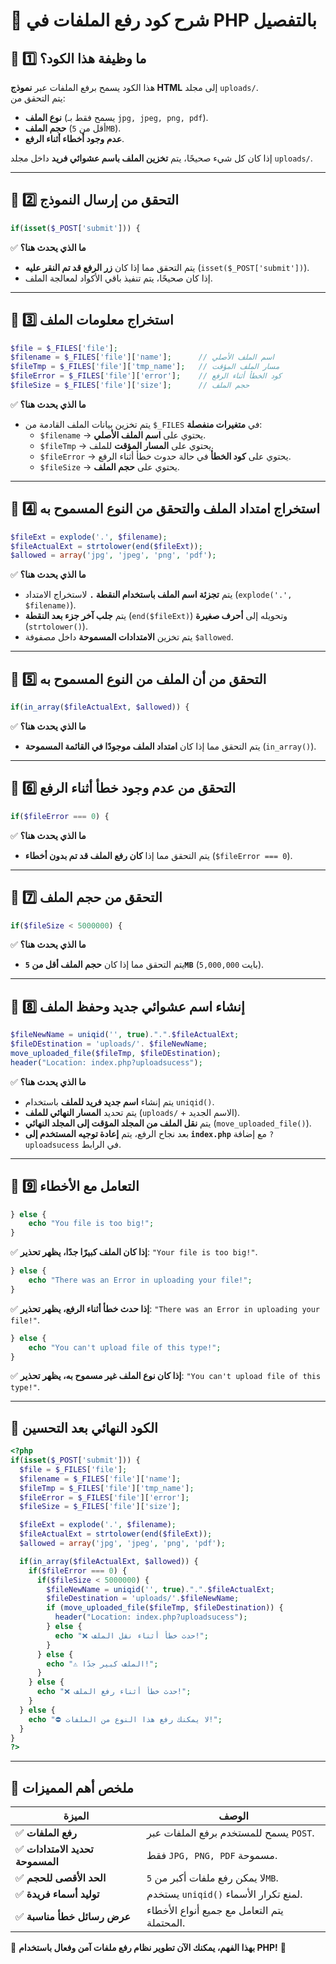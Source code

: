 # **📌 شرح كود رفع الملفات في PHP بالتفصيل**

## **📌 1️⃣ ما وظيفة هذا الكود؟**

هذا الكود يسمح برفع الملفات عبر **نموذج HTML** إلى مجلد `uploads/`.  
يتم التحقق من:

- **نوع الملف** (يسمح فقط بـ `jpg, jpeg, png, pdf`).
- **حجم الملف** (أقل من `5MB`).
- **عدم وجود أخطاء أثناء الرفع**.

إذا كان كل شيء صحيحًا، يتم **تخزين الملف باسم عشوائي فريد** داخل مجلد `uploads/`.

---

## **📌 2️⃣ التحقق من إرسال النموذج**

```php
if(isset($_POST['submit'])) {
```

✅ **ما الذي يحدث هنا؟**

- يتم التحقق مما إذا كان **زر الرفع قد تم النقر عليه** (`isset($_POST['submit'])`).
- إذا كان صحيحًا، يتم تنفيذ باقي الأكواد لمعالجة الملف.

---

## **📌 3️⃣ استخراج معلومات الملف**

```php
$file = $_FILES['file'];
$filename = $_FILES['file']['name'];      // اسم الملف الأصلي
$fileTmp = $_FILES['file']['tmp_name'];   // مسار الملف المؤقت
$fileError = $_FILES['file']['error'];    // كود الخطأ أثناء الرفع
$fileSize = $_FILES['file']['size'];      // حجم الملف
```

✅ **ما الذي يحدث هنا؟**

- يتم تخزين بيانات الملف القادمة من `$_FILES` في **متغيرات منفصلة**:
    - `$filename` → يحتوي على **اسم الملف الأصلي**.
    - `$fileTmp` → يحتوي على **المسار المؤقت** للملف.
    - `$fileError` → يحتوي على **كود الخطأ** في حالة حدوث خطأ أثناء الرفع.
    - `$fileSize` → يحتوي على **حجم الملف**.

---

## **📌 4️⃣ استخراج امتداد الملف والتحقق من النوع المسموح به**

```php
$fileExt = explode('.', $filename);  
$fileActualExt = strtolower(end($fileExt));
$allowed = array('jpg', 'jpeg', 'png', 'pdf');
```

✅ **ما الذي يحدث هنا؟**

- يتم **تجزئة اسم الملف باستخدام النقطة `.`** لاستخراج الامتداد (`explode('.', $filename)`).
- يتم **جلب آخر جزء بعد النقطة** (`end($fileExt)`) وتحويله إلى **أحرف صغيرة** (`strtolower()`).
- يتم تخزين **الامتدادات المسموحة** داخل مصفوفة `$allowed`.

---

## **📌 5️⃣ التحقق من أن الملف من النوع المسموح به**

```php
if(in_array($fileActualExt, $allowed)) {
```

✅ **ما الذي يحدث هنا؟**

- يتم التحقق مما إذا كان **امتداد الملف موجودًا في القائمة المسموحة** (`in_array()`).

---

## **📌 6️⃣ التحقق من عدم وجود خطأ أثناء الرفع**

```php
if($fileError === 0) {
```

✅ **ما الذي يحدث هنا؟**

- يتم التحقق مما إذا **كان رفع الملف قد تم بدون أخطاء** (`$fileError === 0`).

---

## **📌 7️⃣ التحقق من حجم الملف**

```php
if($fileSize < 5000000) {
```

✅ **ما الذي يحدث هنا؟**

- يتم التحقق مما إذا كان **حجم الملف أقل من `5MB`** (`5,000,000` بايت).

---

## **📌 8️⃣ إنشاء اسم عشوائي جديد وحفظ الملف**

```php
$fileNewName = uniqid('', true).".".$fileActualExt;
$fileDEstination = 'uploads/'. $fileNewName;
move_uploaded_file($fileTmp, $fileDEstination);
header("Location: index.php?uploadsucess");
```

✅ **ما الذي يحدث هنا؟**

- يتم إنشاء **اسم جديد فريد للملف** باستخدام `uniqid()`.
- يتم تحديد **المسار النهائي للملف** (`uploads/` + الاسم الجديد).
- يتم **نقل الملف من المجلد المؤقت إلى المجلد النهائي** (`move_uploaded_file()`).
- بعد نجاح الرفع، يتم **إعادة توجيه المستخدم إلى `index.php`** مع إضافة `?uploadsucess` في الرابط.

---

## **📌 9️⃣ التعامل مع الأخطاء**

```php
} else {
    echo "You file is too big!";
}
```

✅ **إذا كان الملف كبيرًا جدًا، يظهر تحذير**: `"Your file is too big!"`.

```php
} else {
    echo "There was an Error in uploading your file!";
}
```

✅ **إذا حدث خطأ أثناء الرفع، يظهر تحذير**: `"There was an Error in uploading your file!"`.

```php
} else {
    echo "You can't upload file of this type!";
}
```

✅ **إذا كان نوع الملف غير مسموح به، يظهر تحذير**: `"You can't upload file of this type!"`.

---

## **📌 الكود النهائي بعد التحسين**

```php
<?php
if(isset($_POST['submit'])) {
  $file = $_FILES['file'];
  $filename = $_FILES['file']['name'];
  $fileTmp = $_FILES['file']['tmp_name'];
  $fileError = $_FILES['file']['error'];
  $fileSize = $_FILES['file']['size'];

  $fileExt = explode('.', $filename);
  $fileActualExt = strtolower(end($fileExt));
  $allowed = array('jpg', 'jpeg', 'png', 'pdf');

  if(in_array($fileActualExt, $allowed)) {
    if($fileError === 0) {
      if($fileSize < 5000000) {
        $fileNewName = uniqid('', true).".".$fileActualExt;
        $fileDestination = 'uploads/'.$fileNewName;
        if (move_uploaded_file($fileTmp, $fileDestination)) {
          header("Location: index.php?uploadsucess");
        } else {
          echo "❌ حدث خطأ أثناء نقل الملف!";
        }
      } else {
        echo "⚠️ الملف كبير جدًا!";
      }
    } else {
      echo "❌ حدث خطأ أثناء رفع الملف!";
    }
  } else {
    echo "⛔ لا يمكنك رفع هذا النوع من الملفات!";
  }
}
?>
```

---

## **📌 ملخص أهم المميزات**

|**الميزة**|**الوصف**|
|---|---|
|✅ **رفع الملفات**|يسمح للمستخدم برفع الملفات عبر `POST`.|
|✅ **تحديد الامتدادات المسموحة**|فقط `JPG, PNG, PDF` مسموحة.|
|✅ **الحد الأقصى للحجم**|لا يمكن رفع ملفات أكبر من `5MB`.|
|✅ **توليد أسماء فريدة**|يستخدم `uniqid()` لمنع تكرار الأسماء.|
|✅ **عرض رسائل خطأ مناسبة**|يتم التعامل مع جميع أنواع الأخطاء المحتملة.|

🚀 **بهذا الفهم، يمكنك الآن تطوير نظام رفع ملفات آمن وفعال باستخدام PHP!** 🎯